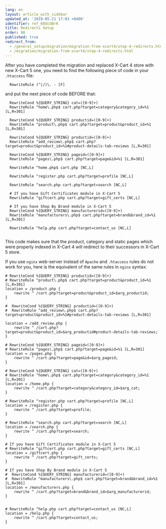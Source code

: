 ```yaml
---
lang: en
layout: article_with_sidebar
updated_at: '2019-05-21 17:03 +0400'
identifier: ref_60UcGBrK
title: Redirects Setup
order: 90
published: true
redirect_from:
  - /general_setup/migration/migration-from-xcart4/step-4-redirects.html
  - /migration/migration-from-xcart4/step-4-redirects.html
---
```

After you have completed the migration and replaced X-Cart 4 store with new X-Cart 5 one, you need to find the following piece of code in your `.htaccess` file:

```
  RewriteRule (^|/)\. - [F]
```  

and put the next piece of code BEFORE that:

```
  RewriteCond %{QUERY_STRING} cat=([0-9]+)
  RewriteRule ^home\.php$ cart.php?target=category&category_id=%1 [L,R=301]

  RewriteCond %{QUERY_STRING} productid=([0-9]+)
  RewriteRule ^product\.php$ cart.php?target=product&product_id=%1 [L,R=301]

  RewriteCond %{QUERY_STRING} productid=([0-9]+)
  RewriteRule ^add_review\.php$ cart.php?target=product&product_id=%1#product-details-tab-reviews [L,R=301]

  RewriteCond %{QUERY_STRING} pageid=([0-9]+)
  RewriteRule ^pages\.php$ cart.php?target=page&id=%1 [L,R=301]
  
  RewriteRule ^home.php$ cart.php [NC,L]
  
  RewriteRule ^register.php cart.php?target=profile [NC,L]
  
  RewriteRule ^search.php cart.php?target=search [NC,L]
  
  # If you have Gift Certificates module in X-Cart 5
  RewriteRule ^giftcert.php cart.php?target=gift_certs [NC,L]
  
  # If you have Shop By Brand module in X-Cart 5
  RewriteCond %{QUERY_STRING} manufacturerid=([0-9]+)
  RewriteRule ^manufacturers\.php$ cart.php?target=brand&brand_id=%1 [L,R=301]
  
  RewriteRule ^help.php cart.php?target=contact_us [NC,L]
  
```

This code makes sure that the product, category and static pages which were properly indexed in X-Cart 4 will redirect to their successors in X-Cart 5 store.

If you use `nginx` web-server instead of `Apache` and `.htaccess` rules do not work for you, here is the equivalent of the same rules in `nginx` syntax:

```
# RewriteCond %{QUERY_STRING} productid=([0-9]+)
# RewriteRule ^product\.php$ cart.php?target=product&product_id=%1 [L,R=301]
location = /product.php {
    rewrite ^ /cart.php?target=product&product_id=$arg_productid;
}

#  RewriteCond %{QUERY_STRING} productid=([0-9]+)
#  RewriteRule ^add_review\.php$ cart.php?target=product&product_id=%1#product-details-tab-reviews [L,R=301]

location = /add_review.php {
	rewrite ^ /cart.php?target=product&product_id=$arg_productid#product-details-tab-reviews;
}

# RewriteCond %{QUERY_STRING} pageid=([0-9]+)
# RewriteRule ^pages\.php$ cart.php?target=page&id=%1 [L,R=301]
location = /pages.php {
    rewrite ^ /cart.php?target=page&id=$arg_pageid;
}

# RewriteCond %{QUERY_STRING} cat=([0-9]+)
# RewriteRule ^home\.php$ cart.php?target=category&category_id=%1 [L,R=301]
location = /home.php {
    rewrite ^ /cart.php?target=category&category_id=$arg_cat;
}

# RewriteRule ^register.php cart.php?target=profile [NC,L]
location = /register.php {
    rewrite ^ /cart.php?target=profile;
}

# RewriteRule ^search.php cart.php?target=search [NC,L]
location = /search.php {
    rewrite ^ /cart.php?target=search;
}

# If you have Gift Certificates module in X-Cart 5
# RewriteRule ^giftcert.php cart.php?target=gift_certs [NC,L]
location = /giftcert.php {
    rewrite ^ /cart.php?target=gift_certs;
}

# If you have Shop By Brand module in X-Cart 5
#  RewriteCond %{QUERY_STRING} manufacturerid=([0-9]+)
#  RewriteRule ^manufacturers\.php$ cart.php?target=brand&brand_id=%1 [L,R=301]
location = /manufacturers.php {
	rewrite ^ /cart.php?target=brand&brand_id=$arg_manufacturerid;
}


# RewriteRule ^help.php cart.php?target=contact_us [NC,L]
location = /help.php {
    rewrite ^ /cart.php?target=contact_us;
}
```
